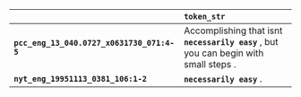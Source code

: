|                                            | `token_str`                                                                             |
|:-------------------------------------------|:----------------------------------------------------------------------------------------|
| **`pcc_eng_13_040.0727_x0631730_071:4-5`** | Accomplishing that isnt __``necessarily easy``__ , but you can begin with small steps . |
| **`nyt_eng_19951113_0381_106:1-2`**        | __``necessarily easy``__ .                                                              |